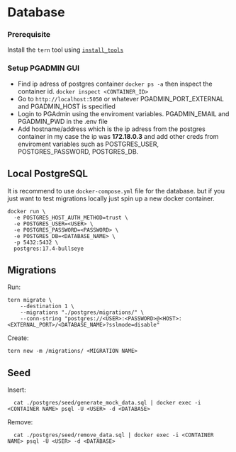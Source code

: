 # Database

### Prerequisite

Install the `tern` tool using [`install_tools`](https://github.com/jackc/tern)

### Setup PGADMIN GUI

- Find ip adress of postgres container `docker ps -a` then inspect the container id. `docker inspect <CONTAINER_ID>`
- Go to `http://localhost:5050` or whatever PGADMIN_PORT_EXTERNAL and PGADMIN_HOST is specified
- Login to PGAdmin using the enviroment variables. PGADMIN_EMAIL and PGADMIN_PWD in the .env file
- Add hostname/address which is the ip adress from the postgres container in my case the ip was <strong>172.18.0.3</strong> and add other creds from enviroment variables such as POSTGRES_USER, POSTGRES_PASSWORD, POSTGRES_DB.

## Local PostgreSQL

It is recommend to use `docker-compose.yml` file for the database. but if you just want to test migrations locally just spin up a new docker container.

```
docker run \
  -e POSTGRES_HOST_AUTH_METHOD=trust \
  -e POSTGRES_USER=<USER> \
  -e POSTGRES_PASSWORD=<PASSWORD> \
  -e POSTGRES_DB=<DATABASE_NAME> \
  -p 5432:5432 \
  postgres:17.4-bullseye
```

## Migrations

Run:

```
tern migrate \
    --destination 1 \
    --migrations "./postgres/migrations/" \
    --conn-string "postgres://<USER>:<PASSWORD>@<HOST>:<EXTERNAL_PORT>/<DATABASE_NAME>?sslmode=disable"
```

Create:

```
tern new -m /migrations/ <MIGRATION NAME>
```

## Seed

Insert:

```
  cat ./postgres/seed/generate_mock_data.sql | docker exec -i <CONTAINER NAME> psql -U <USER> -d <DATABASE>
```

Remove:

```
  cat ./postgres/seed/remove_data.sql | docker exec -i <CONTAINER NAME> psql -U <USER> -d <DATABASE>
```
